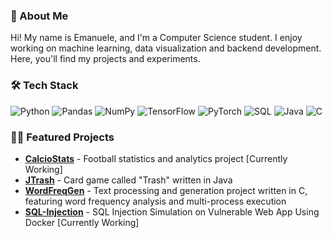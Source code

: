 ### 👋 About Me
Hi! My name is Emanuele, and I'm a Computer Science student. I enjoy working on machine learning, data visualization and backend development. Here, you'll find my projects and experiments.

### 🛠️ Tech Stack
![Python](https://img.shields.io/badge/Python-3776AB?style=for-the-badge&logo=python&logoColor=white) 
![Pandas](https://img.shields.io/badge/Pandas-150458?style=for-the-badge&logo=pandas&logoColor=white)
![NumPy](https://img.shields.io/badge/Numpy-013243?style=for-the-badge&logo=numpy&logoColor=white)
![TensorFlow](https://img.shields.io/badge/TensorFlow-FF6F00?style=for-the-badge&logo=tensorflow&logoColor=white)
![PyTorch](https://img.shields.io/badge/PyTorch-EE4C2C?style=for-the-badge&logo=pytorch&logoColor=white)
![SQL](https://img.shields.io/badge/SQL-003B57?style=for-the-badge&logo=postgresql&logoColor=white)
![Java](https://img.shields.io/badge/Java-ED8B00?style=for-the-badge&logo=java&logoColor=white)
![C](https://img.shields.io/badge/C-00599C?style=for-the-badge&logo=c&logoColor=white)

### 👨‍💻 Featured Projects
- **[CalcioStats](https://github.com/manustorci/CalcioStats)** - Football statistics and analytics project [Currently Working]
- **[JTrash](https://github.com/manustorci/JTrash)** - Card game called "Trash" written in Java
- **[WordFreqGen](https://github.com/manustorci/WordFreqGen)** - Text processing and generation project written in C, featuring word frequency analysis and multi-process execution
- **[SQL-Injection](https://github.com/manustorci/SQL-Injection)** - SQL Injection Simulation on Vulnerable Web App Using Docker [Currently Working]


